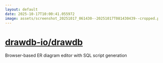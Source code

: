 ```yaml
---
layout: default
date: 2025-10-17T10:00:41.055972
image: assets/screenshot_20251017_061430--20251017T081430439--cropped.png
---
```


# [drawdb-io/drawdb](https://github.com/drawdb-io/drawdb/)

Browser-based ER diagram editor with SQL script generation
